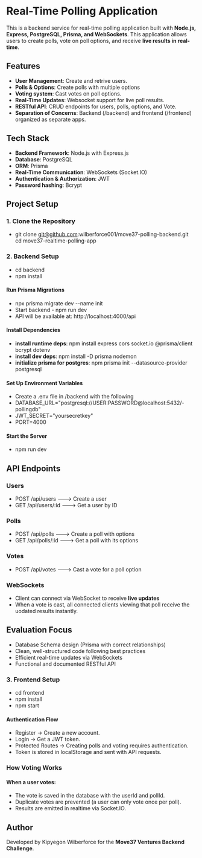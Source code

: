 # Real-Time Polling Application

This is a backend service for real-time polling application built with **Node.js, Express, PostgreSQL, Prisma, and WebSockets**. This application allows users to create polls, vote on poll options, and receive **live results in real-time**. 

## Features 
- **User Management**: Create and retrive users.
- **Polls & Options**: Create polls with multiple options 
- **Voting system**: Cast votes on poll options.
- **Real-Time Updates**: Websocket support for live poll results.
- **RESTful API**: CRUD endpoints for users, polls, options, and Vote.  
- **Separation of Concerns**: Backend (/backend) and frontend (/frontend) organized as separate apps. 

## Tech Stack
- **Backend Framework**: Node.js with Express.js
- **Database**: PostgreSQL
- **ORM**: Prisma
- **Real-Time Communication**: WebSockets (Socket.IO)
- **Authentication & Authorization**: JWT
- **Password hashing**: Bcrypt

## Project Setup
### 1. Clone the Repository
- git clone git@github.com:wilberforce001/move37-polling-backend.git  
cd move37-realtime-polling-app

### 2. Backend Setup
- cd backend
- npm install

#### Run Prisma Migrations
- npx prisma migrate dev --name init
- Start backend - npm run dev
- API will be available at: http://localhost:4000/api

#### Install Dependencies
- **install runtime deps**: npm install express cors socket.io @prisma/client bcrypt dotenv
- **install dev deps**: npm install -D prisma nodemon
- **initialize prisma for postgres**: npm prisma init --datasource-provider postgresql

#### Set Up Environment Variables 
- Create a .env file in /backend with the following 
- DATABASE_URL="postgresql://USER:PASSWORD@localhost:5432/- pollingdb"
- JWT_SECRET="yoursecretkey"
- PORT=4000

#### Start the Server
- npm run dev

## API Endpoints
### Users
- POST /api/users ---> Create a user
- GET /api/users/:id ---> Get a user by ID

### Polls
- POST /api/polls ---> Create a poll with options
- GET /api/polls/:id ---> Get a poll with its options

### Votes 
- POST /api/votes ---> Cast a vote for a poll option

### WebSockets
- Client can connect via WebSocket to receive **live updates**
- When a vote is cast, all connected clients viewing that poll receive the uodated results instantly. 

## Evaluation Focus
- Database Schema design (Prisma with correct relationships)
- Clean, well-structured code following best practices
- Efficient real-time updates via WebSockets
- Functional and documented RESTful API

### 3. Frontend Setup
- cd frontend
- npm install
- npm start 

#### Authentication Flow  
- Register → Create a new account.  
- Login → Get a JWT token.  
- Protected Routes → Creating polls and voting requires authentication.  
- Token is stored in localStorage and sent with API requests.

### How Voting Works  
#### When a user votes: 
- The vote is saved in the database with the userId and pollId.  
- Duplicate votes are prevented (a user can only vote once per poll).  
- Results are emitted in realtime via Socket.IO.

## Author
Developed by Kipyegon Wilberforce for the **Move37 Ventures Backend Challenge**. 